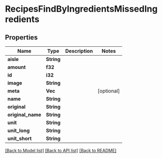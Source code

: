 # RecipesFindByIngredientsMissedIngredients

## Properties

Name | Type | Description | Notes
------------ | ------------- | ------------- | -------------
**aisle** | **String** |  | 
**amount** | **f32** |  | 
**id** | **i32** |  | 
**image** | **String** |  | 
**meta** | **Vec<String>** |  | [optional] 
**name** | **String** |  | 
**original** | **String** |  | 
**original_name** | **String** |  | 
**unit** | **String** |  | 
**unit_long** | **String** |  | 
**unit_short** | **String** |  | 

[[Back to Model list]](../README.md#documentation-for-models) [[Back to API list]](../README.md#documentation-for-api-endpoints) [[Back to README]](../README.md)



